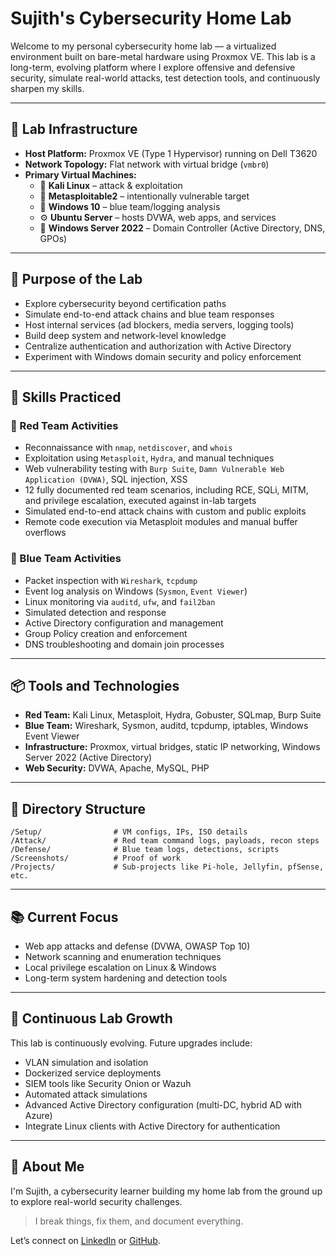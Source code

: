 # Sujith's Cybersecurity Home Lab

Welcome to my personal cybersecurity home lab — a virtualized environment built on bare-metal hardware using Proxmox VE. This lab is a long-term, evolving platform where I explore offensive and defensive security, simulate real-world attacks, test detection tools, and continuously sharpen my skills.

---

## 🔧 Lab Infrastructure

- **Host Platform:** Proxmox VE (Type 1 Hypervisor) running on Dell T3620
- **Network Topology:** Flat network with virtual bridge (`vmbr0`)
- **Primary Virtual Machines:**
  - 🔴 **Kali Linux** – attack & exploitation
  - 🎯 **Metasploitable2** – intentionally vulnerable target
  - 🔵 **Windows 10** – blue team/logging analysis
  - ⚙️ **Ubuntu Server** – hosts DVWA, web apps, and services
  - 🔐 **Windows Server 2022** – Domain Controller (Active Directory, DNS, GPOs)

---

## 🧠 Purpose of the Lab

- Explore cybersecurity beyond certification paths
- Simulate end-to-end attack chains and blue team responses
- Host internal services (ad blockers, media servers, logging tools)
- Build deep system and network-level knowledge
- Centralize authentication and authorization with Active Directory
- Experiment with Windows domain security and policy enforcement

---

## 🎯 Skills Practiced

### 🔴 Red Team Activities
- Reconnaissance with `nmap`, `netdiscover`, and `whois`
- Exploitation using `Metasploit`, `Hydra`, and manual techniques
- Web vulnerability testing with `Burp Suite`, `Damn Vulnerable Web Application (DVWA)`, SQL injection, XSS
- 12 fully documented red team scenarios, including RCE, SQLi, MITM, and privilege escalation, executed against in-lab targets
- Simulated end-to-end attack chains with custom and public exploits
- Remote code execution via Metasploit modules and manual buffer overflows

### 🔵 Blue Team Activities
- Packet inspection with `Wireshark`, `tcpdump`
- Event log analysis on Windows (`Sysmon`, `Event Viewer`)
- Linux monitoring via `auditd`, `ufw`, and `fail2ban`
- Simulated detection and response
- Active Directory configuration and management
- Group Policy creation and enforcement
- DNS troubleshooting and domain join processes

---

## 📦 Tools and Technologies

- **Red Team:** Kali Linux, Metasploit, Hydra, Gobuster, SQLmap, Burp Suite
- **Blue Team:** Wireshark, Sysmon, auditd, tcpdump, iptables, Windows Event Viewer
- **Infrastructure:** Proxmox, virtual bridges, static IP networking, Windows Server 2022 (Active Directory)
- **Web Security:** DVWA, Apache, MySQL, PHP

---

## 🧰 Directory Structure

```
/Setup/                # VM configs, IPs, ISO details
/Attack/               # Red team command logs, payloads, recon steps
/Defense/              # Blue team logs, detections, scripts
/Screenshots/          # Proof of work
/Projects/             # Sub-projects like Pi-hole, Jellyfin, pfSense, etc.
```

---

## 📚 Current Focus

- Web app attacks and defense (DVWA, OWASP Top 10)
- Network scanning and enumeration techniques
- Local privilege escalation on Linux & Windows
- Long-term system hardening and detection tools

---

## 🔄 Continuous Lab Growth

This lab is continuously evolving. Future upgrades include:
- VLAN simulation and isolation
- Dockerized service deployments
- SIEM tools like Security Onion or Wazuh
- Automated attack simulations
- Advanced Active Directory configuration (multi-DC, hybrid AD with Azure)
- Integrate Linux clients with Active Directory for authentication

---

## 👋 About Me

I'm Sujith, a cybersecurity learner building my home lab from the ground up to explore real-world security challenges.

> I break things, fix them, and document everything.

Let’s connect on [LinkedIn](https://www.linkedin.com/) or [GitHub](https://github.com/).